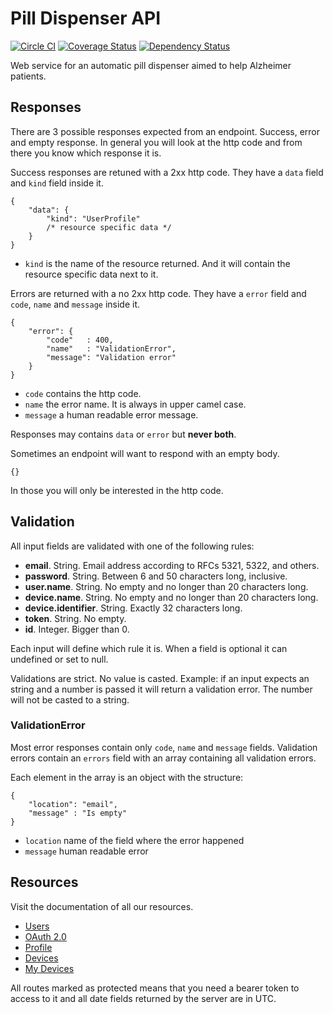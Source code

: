 # Pill Dispenser API

[![Circle CI](https://circleci.com/gh/gaastonsr/pill-dispenser.svg?style=shield)](https://circleci.com/gh/gaastonsr/pill-dispenser)
[![Coverage Status](https://img.shields.io/coveralls/gaastonsr/pill-dispenser.svg)](https://coveralls.io/r/gaastonsr/pill-dispenser)
[![Dependency Status](https://gemnasium.com/gaastonsr/pill-dispenser.svg)](https://gemnasium.com/gaastonsr/pill-dispenser)

Web service for an automatic pill dispenser aimed to help Alzheimer patients.

## Responses

There are 3 possible responses expected from an endpoint. Success, error and empty response. In general you will look at the http code and from there you know which response it is.

Success responses are retuned with a 2xx http code. They have a `data` field and `kind` field inside it.

```
{
    "data": {
        "kind": "UserProfile"
        /* resource specific data */
    }
}
```

- `kind` is the name of the resource returned. And it will contain the resource specific data next to it.

Errors are returned with a no 2xx http code. They have a `error` field and `code`, `name` and `message` inside it.

```
{
    "error": {
        "code"   : 400,
        "name"   : "ValidationError",
        "message": "Validation error"
    }
}
```

- `code` contains the http code.
- `name` the error name. It is always in upper camel case.
- `message` a human readable error message.

Responses may contains `data` or `error` but **never both**.

Sometimes an endpoint will want to respond with an empty body.

```
{}
```

In those you will only be interested in the http code.

## Validation

All input fields are validated with one of the following rules:

- **email**. String. Email address according to RFCs 5321, 5322, and others.
- **password**. String. Between 6 and 50 characters long, inclusive.
- **user.name**. String. No empty and no longer than 20 characters long.
- **device.name**. String. No empty and no longer than 20 characters long.
- **device.identifier**. String. Exactly 32 characters long.
- **token**. String. No empty.
- **id**. Integer. Bigger than 0.

Each input will define which rule it is. When a field is optional it can undefined or set to null.

Validations are strict. No value is casted. Example: if an input expects an string and a number is passed it will return a validation error. The number will not be casted to a string.

### ValidationError

Most error responses contain only `code`, `name` and `message` fields. Validation errors contain an `errors` field with an array containing all validation errors.

Each element in the array is an object with the structure:

```
{
    "location": "email",
    "message" : "Is empty"
}
```

- `location` name of the field where the error happened
- `message` human readable error

## Resources

Visit the documentation of all our resources.

- [Users](docs/Users.md)
- [OAuth 2.0](docs/OAuth-2.0.md)
- [Profile](docs/Profile.md)
- [Devices](docs/Devices.md)
- [My Devices](docs/My-Devices.md)

All routes marked as protected means that you need a bearer token to access to it and all date fields returned by the server are in UTC.
